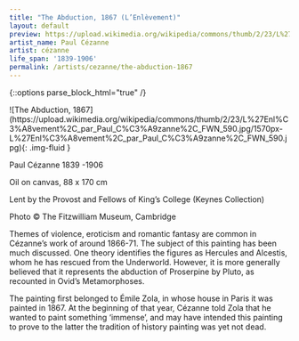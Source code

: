 ```yaml
---
title: "The Abduction, 1867 (L’Enlèvement)"
layout: default
preview: https://upload.wikimedia.org/wikipedia/commons/thumb/2/23/L%27Enl%C3%A8vement%2C_par_Paul_C%C3%A9zanne%2C_FWN_590.jpg/1570px-L%27Enl%C3%A8vement%2C_par_Paul_C%C3%A9zanne%2C_FWN_590.jpg
artist_name: Paul Cézanne
artist: cézanne
life_span: '1839-1906'
permalink: /artists/cezanne/the-abduction-1867
---
```

{::options parse_block_html="true" /}
<div class="text-center">
![The Abduction, 1867](https://upload.wikimedia.org/wikipedia/commons/thumb/2/23/L%27Enl%C3%A8vement%2C_par_Paul_C%C3%A9zanne%2C_FWN_590.jpg/1570px-L%27Enl%C3%A8vement%2C_par_Paul_C%C3%A9zanne%2C_FWN_590.jpg){: .img-fluid }
</div>

Paul Cézanne 1839 -1906

Oil on canvas, 88 x 170 cm

Lent by the Provost and Fellows of King’s College (Keynes Collection)

Photo © The Fitzwilliam Museum, Cambridge

Themes of violence, eroticism and romantic fantasy are common in Cézanne’s work of around 1866-71. The subject of this painting has been much discussed. One theory identifies the figures as Hercules and Alcestis, whom he has rescued from the Underworld. However, it is more generally believed that it represents the abduction of Proserpine by Pluto, as recounted in Ovid’s Metamorphoses.

The painting first belonged to Émile Zola, in whose house in Paris it was painted in 1867. At the beginning of that year, Cézanne told Zola that he wanted to paint something ‘immense’, and may have intended this painting to prove to the latter the tradition of history painting was yet not dead.
